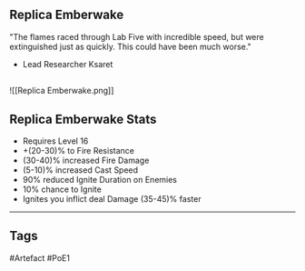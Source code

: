 ## Replica Emberwake
"The flames raced through Lab Five with incredible speed, but were extinguished
just as quickly. This could have been much worse."
- Lead Researcher Ksaret
##
![[Replica Emberwake.png]]
## Replica Emberwake Stats
- Requires Level 16
- +(20-30)% to Fire Resistance
- (30-40)% increased Fire Damage
- (5-10)% increased Cast Speed
- 90% reduced Ignite Duration on Enemies
- 10% chance to Ignite
- Ignites you inflict deal Damage (35-45)% faster


---
## Tags
#Artefact
#PoE1